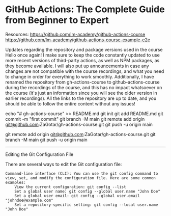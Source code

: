 # GitHub Actions: The Complete Guide from Beginner to Expert
Resources:
  https://github.com/lm-academy/github-actions-course
  https://github.com/lm-academy/github-actions-course-example-e2e


Updates regarding the repository and package versions used in the course
  Hello once again! I make sure to keep the code constantly updated to use more recent versions of third-party actions, as well as NPM packages, as they become available. I will also put up announcements in case any changes are not compatible with the course recordings, and what you need to change in order for everything to work smoothly.
  Additionally, I have renamed the repository from gh-actions-course to github-actions-course during the recordings of the course, and this has no impact whatsoever on the course (it's just an information since you will see the older version in earlier recordings). All the links to the repository are up to date, and you should be able to follow the entire content without any issues!


echo "# gh-actions-course" >> README.md
git init
git add README.md
git commit -m "first commit"
git branch -M main
git remote add origin git@github.com:ZaGotar/gh-actions-course.git
git push -u origin main

git remote add origin git@github.com:ZaGotar/gh-actions-course.git
git branch -M main
git push -u origin main

---
Editing the Git Configuration File

There are several ways to edit the Git configuration file:

    Command-line interface (CLI): You can use the git config command to view, set, and modify the configuration file. Here are some common examples:
        View the current configuration: git config --list
        Set a global user name: git config --global user.name "John Doe"
        Set a global user email: git config --global user.email "johndoe@example.com"
        Set a repository-specific setting: git config --local user.name "John Doe"
